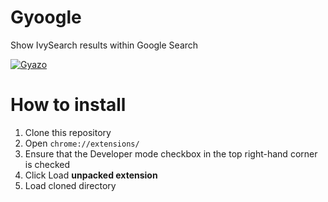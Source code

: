 # Gyoogle

Show IvySearch results within Google Search

[![Gyazo](https://i.gyazo.com/d2f16de2484daa081eee2608fa28d5ad.png)](https://gyazo.com/d2f16de2484daa081eee2608fa28d5ad)

# How to install

1. Clone this repository
2. Open `chrome://extensions/`
3. Ensure that the Developer mode checkbox in the top right-hand corner is checked
4. Click Load **unpacked extension**
5. Load cloned directory

